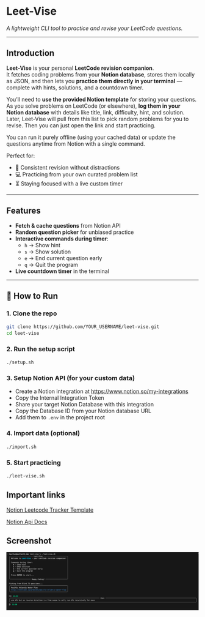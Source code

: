 # **Leet-Vise**  
_A lightweight CLI tool to practice and revise your LeetCode questions._

---

## Introduction

**Leet-Vise** is your personal **LeetCode revision companion**.  
It fetches coding problems from your **Notion database**, stores them locally as JSON, and then lets you **practice them directly in your terminal** — complete with hints, solutions, and a countdown timer.  

You’ll need to **use the provided Notion template** for storing your questions.  As you solve problems on LeetCode (or elsewhere), **log them in your Notion database** with details like title, link, difficulty, hint, and solution. Later, Leet-Vise will pull from this list to pick random problems for you to revise. Then you can just open the link and start practicing. 

You can run it purely offline (using your cached data) or update the questions anytime from Notion with a single command.  

Perfect for:
- 🔄 Consistent revision without distractions  
- 💻 Practicing from your own curated problem list  
- ⏳ Staying focused with a live custom timer 
 
---

## Features

- **Fetch & cache questions** from Notion API  
- **Random question picker** for unbiased practice  
- **Interactive commands during timer**:  
  - `h` → Show hint  
  - `s` → Show solution  
  - `e` → End current question early  
  - `q` → Quit the program  
- **Live countdown timer** in the terminal

---

## 🚀 How to Run

### 1️. Clone the repo
```bash
git clone https://github.com/YOUR_USERNAME/leet-vise.git
cd leet-vise
```

### 2. Run the setup script
```bash
./setup.sh
```

### 3. Setup Notion API (for your custom data)
- Create a Notion integration at https://www.notion.so/my-integrations
- Copy the Internal Integration Token
- Share your target Notion Database with this integration
- Copy the Database ID from your Notion database URL
- Add them to `.env` in the project root

### 4. Import data (optional)
```bash
./import.sh
```

### 5. Start practicing
```bash
./leet-vise.sh
```

## Important links
[Notion Leetcode Tracker Template](https://www.notion.so/marketplace/templates/leetcode-problem-tracker?cr=pro%253Asanskriti)

[Notion Api Docs](https://developers.notion.com/docs/getting-started)

## Screenshot
![Script In action](demo.png)